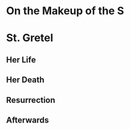 # On the Makeup of the S

# St. Gretel

## Her Life

## Her Death

## Resurrection

## Afterwards

## 